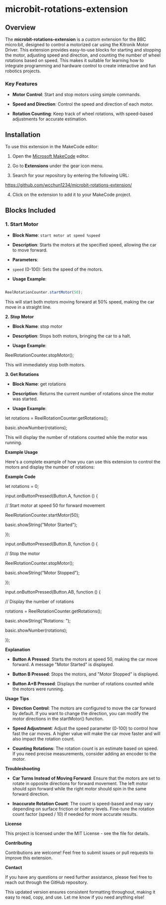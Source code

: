 # microbit-rotations-extension

## Overview

The ****microbit-rotations-extension**** is a custom extension for the BBC micro:bit, designed to control a motorized car using the Kitronik Motor Driver. This extension provides easy-to-use blocks for starting and stopping the motor, adjusting speed and direction, and counting the number of wheel rotations based on speed. This makes it suitable for learning how to integrate programming and hardware control to create interactive and fun robotics projects.

### Key Features

- ****Motor Control****: Start and stop motors using simple commands.

- ****Speed and Direction****: Control the speed and direction of each motor.

- ****Rotation Counting****: Keep track of wheel rotations, with speed-based adjustments for accurate estimation.

## Installation

To use this extension in the MakeCode editor:

1. Open the [Microsoft MakeCode](https://makecode.microbit.org) editor.

2. Go to ****Extensions**** under the gear icon menu.

3. Search for your repository by entering the following URL:

https://github.com/wcchun1234/microbit-rotations-extension/

4. Click on the extension to add it to your MakeCode project.

## Blocks Included

### 1. Start Motor

- **Block Name**: `start motor at speed %speed`

- **Description**: Starts the motors at the specified speed, allowing the car to move forward.

- **Parameters**:

- `speed` (0-100): Sets the speed of the motors.

- **Usage Example**:

```javascript

ReelRotationCounter.startMotor(50);
```

This will start both motors moving forward at 50% speed, making the car move in a straight line.

**2\. Stop Motor**

-  **Block Name**: stop motor

-  **Description**: Stops both motors, bringing the car to a halt.

-  **Usage Example**:

ReelRotationCounter.stopMotor();

This will immediately stop both motors.

**3\. Get Rotations**

-  **Block Name**: get rotations

-  **Description**: Returns the current number of rotations since the motor was started.

-  **Usage Example**:

let rotations = ReelRotationCounter.getRotations();

basic.showNumber(rotations);

This will display the number of rotations counted while the motor was running.

**Example Usage**

Here's a complete example of how you can use this extension to control the motors and display the number of rotations:

**Example Code**

let rotations = 0;

input.onButtonPressed(Button.A, function () {

 // Start motor at speed 50 for forward movement

 ReelRotationCounter.startMotor(50);

 basic.showString("Motor Started");

});

input.onButtonPressed(Button.B, function () {

 // Stop the motor

 ReelRotationCounter.stopMotor();

 basic.showString("Motor Stopped");

});

input.onButtonPressed(Button.AB, function () {

 // Display the number of rotations

 rotations = ReelRotationCounter.getRotations();

 basic.showString("Rotations: ");

 basic.showNumber(rotations);

});

**Explanation**

-  **Button A Pressed**: Starts the motors at speed 50, making the car move forward. A message "Motor Started" is displayed.

-  **Button B Pressed**: Stops the motors, and "Motor Stopped" is displayed.

-  **Button A+B Pressed**: Displays the number of rotations counted while the motors were running.

**Usage Tips**

-  **Direction Control**: The motors are configured to move the car forward by default. If you want to change the direction, you can modify the motor directions in the startMotor() function.

-  **Speed Adjustment**: Adjust the speed parameter (0-100) to control how fast the car moves. A higher value will make the car move faster and will also impact the rotation count.

-  **Counting Rotations**: The rotation count is an estimate based on speed. If you need precise measurements, consider adding an encoder to the motor.

**Troubleshooting**

-  **Car Turns Instead of Moving Forward**: Ensure that the motors are set to rotate in opposite directions for forward movement. The left motor should spin forward while the right motor should spin in the same forward direction.

-  **Inaccurate Rotation Count**: The count is speed-based and may vary depending on surface friction or battery levels. Fine-tune the rotation count factor (speed / 10) if needed for more accurate results.

**License**

This project is licensed under the MIT License - see the <LICENSE> file for details.

**Contributing**

Contributions are welcome! Feel free to submit issues or pull requests to improve this extension.

**Contact**

If you have any questions or need further assistance, please feel free to reach out through the GitHub repository.

This updated version ensures consistent formatting throughout, making it easy to read, copy, and use. Let me know if you need anything else!
